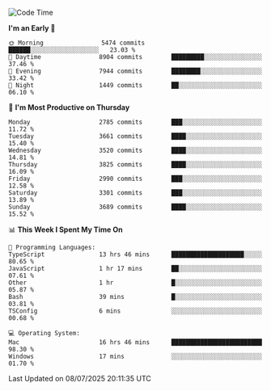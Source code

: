 <!--START_SECTION:waka-->
![Code Time](http://img.shields.io/badge/Code%20Time-5%2C200%20hrs%204%20mins-blue)

**I'm an Early 🐤** 

```text
🌞 Morning                5474 commits        ██████░░░░░░░░░░░░░░░░░░░   23.03 % 
🌆 Daytime                8904 commits        █████████░░░░░░░░░░░░░░░░   37.46 % 
🌃 Evening                7944 commits        ████████░░░░░░░░░░░░░░░░░   33.42 % 
🌙 Night                  1449 commits        ██░░░░░░░░░░░░░░░░░░░░░░░   06.10 % 
```
📅 **I'm Most Productive on Thursday** 

```text
Monday                   2785 commits        ███░░░░░░░░░░░░░░░░░░░░░░   11.72 % 
Tuesday                  3661 commits        ████░░░░░░░░░░░░░░░░░░░░░   15.40 % 
Wednesday                3520 commits        ████░░░░░░░░░░░░░░░░░░░░░   14.81 % 
Thursday                 3825 commits        ████░░░░░░░░░░░░░░░░░░░░░   16.09 % 
Friday                   2990 commits        ███░░░░░░░░░░░░░░░░░░░░░░   12.58 % 
Saturday                 3301 commits        ███░░░░░░░░░░░░░░░░░░░░░░   13.89 % 
Sunday                   3689 commits        ████░░░░░░░░░░░░░░░░░░░░░   15.52 % 
```


📊 **This Week I Spent My Time On** 

```text
💬 Programming Languages: 
TypeScript               13 hrs 46 mins      ████████████████████░░░░░   80.65 % 
JavaScript               1 hr 17 mins        ██░░░░░░░░░░░░░░░░░░░░░░░   07.61 % 
Other                    1 hr                █░░░░░░░░░░░░░░░░░░░░░░░░   05.87 % 
Bash                     39 mins             █░░░░░░░░░░░░░░░░░░░░░░░░   03.81 % 
TSConfig                 6 mins              ░░░░░░░░░░░░░░░░░░░░░░░░░   00.68 % 

💻 Operating System: 
Mac                      16 hrs 46 mins      █████████████████████████   98.30 % 
Windows                  17 mins             ░░░░░░░░░░░░░░░░░░░░░░░░░   01.70 % 
```


 Last Updated on 08/07/2025 20:11:35 UTC
<!--END_SECTION:waka-->

